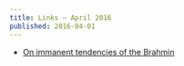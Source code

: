 ```yaml
---
title: Links – April 2016
published: 2016-04-01
---
```


* [On immanent tendencies of the Brahmin](http://roundtableindia.co.in/index.php?option=com_content&view=article&id=8556:on-immanent-tendencies-of-the-brahmin&catid=119:feature&Itemid=132)
